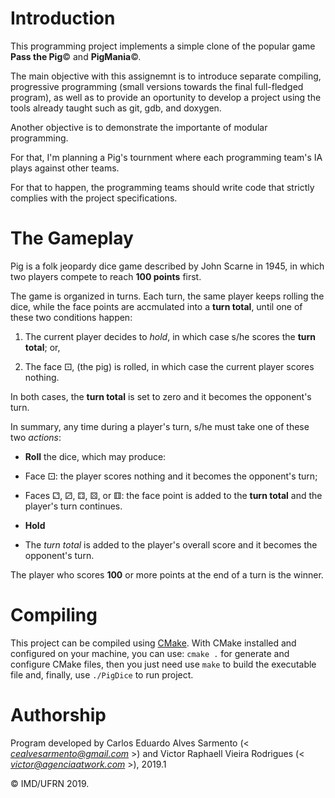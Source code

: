 # Introduction

This programming project implements a simple clone of the popular game **Pass the Pig**&copy; and **PigMania**&copy;.

The main objective with this assignemnt is to introduce separate compiling, progressive programming (small versions towards the final full-fledged program), as well as to provide an oportunity to develop a project using the tools already taught such as git, gdb, and doxygen.  

Another objective is to demonstrate the importante of modular programming.

For that, I'm planning a Pig's tournment where each programming team's IA plays against other teams.

For that to happen, the programming teams should write code that strictly complies with the project specifications.

# The Gameplay

Pig is a folk jeopardy dice game described by John Scarne in 1945, in which two players compete to reach **100 points** first.

<!-- Each turn one of the players rolls the dice until one of these two conditions happen: -->

<!-- The game is organized in turns. Each turn, one of the players rolls the dice and (temporarily) accumulates the face points until one of these two conditions happen: -->  

<!--The game is organized in turns. Each turn, one of the players rolls the dice and the face points are accumulated into a __turn total__. The same player continues to roll the dice until one of these two conditions happen:

Each turn, the same player keeps rolling the dice and the face points are accumulated into a __turn total__.-->

The game is organized in turns. Each turn, the same player keeps rolling the dice, while the face points are accmulated into a __turn total__, until one of these two conditions happen:

<!-- accumulated sum of the rolls for that turn; this is called **the turn total**. -->

1. The current player decides to _hold_, in which case s/he scores the **turn total**; or,

2. The face &#9856;, (the pig) is rolled, in which case the current player scores nothing.

In both cases, the **turn total** is set to zero and it becomes the opponent's turn.

<!-- In short, any time during a player's turn, s/he is faced with two decisions or *actions*: -->

In summary, any time during a player's turn, s/he must take one of these two *actions*:

* **Roll** the dice, which may produce:

- Face &#9856;: the player scores nothing and it becomes the opponent's turn;

- Faces &#9857;, &#9858;, &#9859;, &#9860;, or &#9861;: the face point is added to the **turn total** and the player's turn continues.

* **Hold**

- The _turn total_ is added to the player's overall score and it becomes the opponent's turn.

The player who scores **100** or more points at the end of a turn is the winner.  

<!-- The game ends if, at the end of a turn, one of the player scores **100** or more points. -->

# Compiling

This project can be compiled using [CMake](cmake.org).  With CMake installed and configured on your machine, you can use: `cmake .` for generate and configure CMake files, then you just need use `make` to build the executable file and, finally, use `./PigDice` to run project.

# Authorship

Program developed by Carlos Eduardo Alves Sarmento (< *cealvesarmento@gmail.com* >) and Victor Raphaell Vieira Rodrigues (< *victor@agenciaatwork.com* >), 2019.1

&copy; IMD/UFRN 2019.